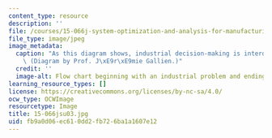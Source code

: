 ```yaml
---
content_type: resource
description: ''
file: /courses/15-066j-system-optimization-and-analysis-for-manufacturing-summer-2003/fb9a0d06ec610dd2fb726ba1a1607e12_15-066jsu03.jpg
file_type: image/jpeg
image_metadata:
  caption: "As this diagram shows, industrial decision-making is interdisciplinary.\
    \ (Diagram by Prof. J\xE9r\xE9mie Gallien.)"
  credit: ''
  image-alt: Flow chart beginning with an industrial problem and ending with a decision.
learning_resource_types: []
license: https://creativecommons.org/licenses/by-nc-sa/4.0/
ocw_type: OCWImage
resourcetype: Image
title: 15-066jsu03.jpg
uid: fb9a0d06-ec61-0dd2-fb72-6ba1a1607e12
---
```

